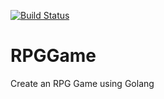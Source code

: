 [![Build Status](https://travis-ci.com/KMimura/RPGGame.svg?branch=master)](https://travis-ci.com/KMimura/RPGGame)
# RPGGame
Create an RPG Game using Golang
